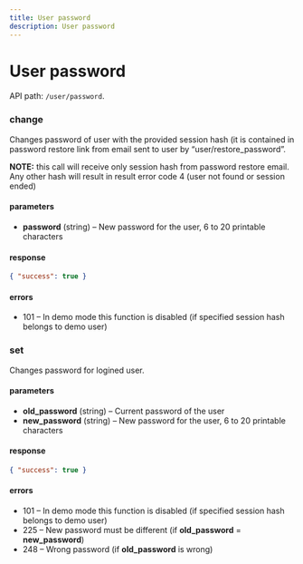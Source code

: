 ```yaml
---
title: User password
description: User password
---
```


# User password

API path: `/user/password`.

### change

Changes password of user with the provided session hash (it is contained in password restore link from email sent to user by “user/restore_password”.

**NOTE:** this call will receive only session hash from password restore email. Any other hash will result in result error code 4 (user not found or session ended)

#### parameters

*   **password** (string) – New password for the user, 6 to 20 printable characters

#### response

```json
{ "success": true }
```

#### errors

*   101 – In demo mode this function is disabled (if specified session hash belongs to demo user)

### set

Changes password for logined user.

#### parameters

*   **old_password** (string) – Current password of the user
*   **new_password** (string) – New password for the user, 6 to 20 printable characters

#### response

```json
{ "success": true }
```

#### errors

*   101 – In demo mode this function is disabled (if specified session hash belongs to demo user)
*   225 – New password must be different (if **old_password** = **new_password**)
*   248 – Wrong password (if **old_password** is wrong)
